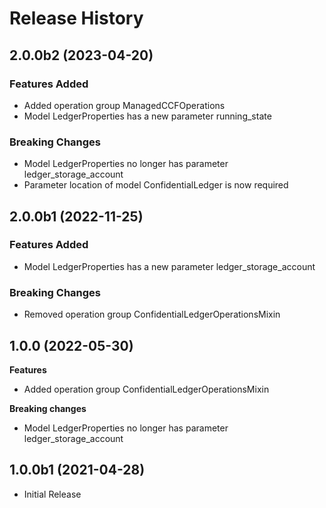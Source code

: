 # Release History

## 2.0.0b2 (2023-04-20)

### Features Added

  - Added operation group ManagedCCFOperations
  - Model LedgerProperties has a new parameter running_state

### Breaking Changes

  - Model LedgerProperties no longer has parameter ledger_storage_account
  - Parameter location of model ConfidentialLedger is now required

## 2.0.0b1 (2022-11-25)

### Features Added

  - Model LedgerProperties has a new parameter ledger_storage_account

### Breaking Changes

  - Removed operation group ConfidentialLedgerOperationsMixin

## 1.0.0 (2022-05-30)

**Features**

  - Added operation group ConfidentialLedgerOperationsMixin

**Breaking changes**

  - Model LedgerProperties no longer has parameter ledger_storage_account

## 1.0.0b1 (2021-04-28)

* Initial Release
